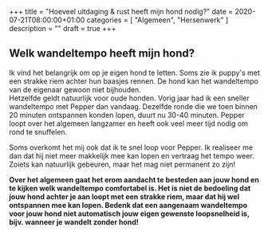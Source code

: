 +++
title =  "Hoeveel uitdaging & rust heeft mijn hond nodig?"
date = 2020-07-21T08:00:00+01:00
categories = [
    "Algemeen",
    "Hersenwerk"
]
description = ""
draft = true
+++

## Welk wandeltempo heeft mijn hond?
Ik vind het belangrijk om op je eigen hond te letten. Soms zie ik puppy's met een strakke riem achter hun baasjes rennen. De hond kan het wandeltempo van de eigenaar gewoon niet bijhouden.  
Hetzelfde geldt natuurlijk voor oude honden. Vorig jaar had ik een sneller wandeltempo met Pepper dan vandaag. Dezelfde ronde die we toen binnen 20 minuten ontspannen konden lopen, duurt nu 30-40 minuten. Pepper loopt over het algemeen langzamer en heeft ook veel meer tijd nodig om rond te snuffelen.  

Soms overkomt het mij ook dat ik te snel loop voor Pepper. Ik realiseer me dan dat hij niet meer makkelijk mee kan lopen en vertraag het tempo weer. Zoiets kan natuurlijk gebeuren, maar het mag niet permanent zo zijn!  

**Over het algemeen gaat het erom aandacht te besteden aan jouw hond en te kijken welk wandeltempo comfortabel is. Het is niet de bedoeling dat jouw hond achter je aan loopt met een strakke riem, maar dat hij wel ontspannen mee kan lopen. Bedenk dat een aangenaam wandeltempo voor jouw hond niet automatisch jouw eigen gewenste loopsnelheid is, bijv. wanneer je wandelt zonder hond!**

